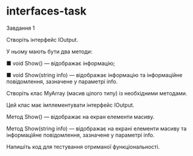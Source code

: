 ﻿# interfaces-task

Завдання 1 

Створіть інтерфейс IOutput.

У ньому мають бути два методи:

■ void Show() — відображає інформацію;

■ void Show(string info) — відображає інформацію та інформаційне повідомлення, зазначене у параметрі info.

Створіть клас MyArray (масив цілого типу) із необхідними методами.

Цей клас має імплементувати інтерфейс IOutput.

Метод Show() — відображає на екран елементи масиву.

Метод Show(string info) — відображає на екрані елементи масиву та інформаційне повідомлення, зазначене у параметрі info.

Напишіть код для тестування отриманої функціональності.